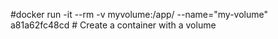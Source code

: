 #docker run -it --rm -v myvolume:/app/  --name="my-volume" a81a62fc48cd       # Create a container with a volume